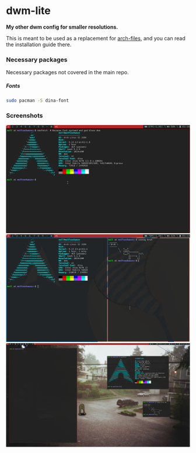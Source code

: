 # dwm-lite
**My other dwm config for smaller resolutions.**

This is meant to be used as a replacement for [arch-files](https://github.com/r4v10l1/arch-files/), and you can read the installation guide there.

### Necessary packages
Necessary packages not covered in the main repo.

##### Fonts
```bash
sudo pacman -S dina-font
```

### Screenshots
![Screenshot without ras](images/dwm-lite1.png)
![Screenshot with ras](images/dwm-lite2.png)
![dwm-lite-mix](images/dwm-lite-mix.png)
